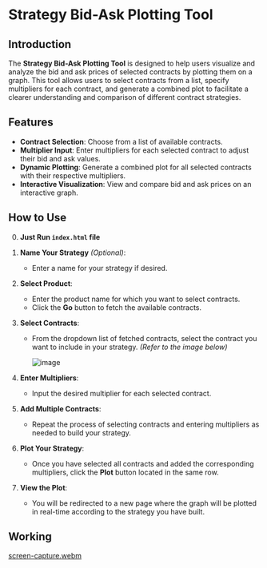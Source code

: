 # Strategy Bid-Ask Plotting Tool

## Introduction

The **Strategy Bid-Ask Plotting Tool** is designed to help users visualize and analyze the bid and ask prices of selected contracts by plotting them on a graph. This tool allows users to select contracts from a list, specify multipliers for each contract, and generate a combined plot to facilitate a clearer understanding and comparison of different contract strategies.

## Features

- **Contract Selection**: Choose from a list of available contracts.
- **Multiplier Input**: Enter multipliers for each selected contract to adjust their bid and ask values.
- **Dynamic Plotting**: Generate a combined plot for all selected contracts with their respective multipliers.
- **Interactive Visualization**: View and compare bid and ask prices on an interactive graph.

## How to Use

0. **Just Run `index.html` file**

1. **Name Your Strategy** *(Optional)*:
   - Enter a name for your strategy if desired.

2. **Select Product**:
   - Enter the product name for which you want to select contracts.
   - Click the **Go** button to fetch the available contracts.

3. **Select Contracts**:
   - From the dropdown list of fetched contracts, select the contract you want to include in your strategy. *(Refer to the image below)*
   
     ![image](https://github.com/user-attachments/assets/7873ac07-c42d-4b9a-abea-f392973b4d51)


4. **Enter Multipliers**:
   - Input the desired multiplier for each selected contract.

5. **Add Multiple Contracts**:
   - Repeat the process of selecting contracts and entering multipliers as needed to build your strategy.

6. **Plot Your Strategy**:
   - Once you have selected all contracts and added the corresponding multipliers, click the **Plot** button located in the same row.

7. **View the Plot**:
   - You will be redirected to a new page where the graph will be plotted in real-time according to the strategy you have built.

## Working

[screen-capture.webm](https://github.com/user-attachments/assets/07b6cde6-00dc-4062-a7ba-9a10e76f706e)

